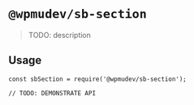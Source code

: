 # `@wpmudev/sb-section`

> TODO: description

## Usage

```
const sbSection = require('@wpmudev/sb-section');

// TODO: DEMONSTRATE API
```
